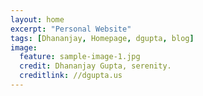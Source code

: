 ```yaml
---
layout: home
excerpt: "Personal Website"
tags: [Dhananjay, Homepage, dgupta, blog]
image:
  feature: sample-image-1.jpg
  credit: Dhananjay Gupta, serenity.
  creditlink: //dgupta.us
---
```

<script type="text/javascript" src="https://platform.linkedin.com/badges/js/profile.js" async defer></script>

